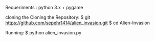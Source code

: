  Requeriments :
 python 3.x +
 pygame
 
 cloning the Cloning the Repository:
 $ git https://github.com/sepehr1414/alien_invasion.git
 $ cd Alien-Invasion
 
 Running:
$ python alien_invasion.py
